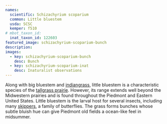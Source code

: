 ```yaml
---
names: 
  scientific: Schizachyrium scoparium
  common: Little bluestem
  usda: SCSC
  kemper: f510
# mbot_taxon_id: 
  inat_taxon_id: 122603
featured_image: schizachyrium-scoparium-bunch
description: 
images:
  - key: schizachyrium-scoparium-bunch
    desc: Bunch
  - key: schizachyrium-scoparium-inat
    desc: Inaturalist observations
---
```


Along with big bluestem and [indiangrass](../sorghastrum_nutans), little bluestem is a characteristic species of the [tallgrass prairie](https://en.wikipedia.org/wiki/Tallgrass_prairie). However, its range extends well beyond the Midwestern prairies and is found throughout the Piedmont and Eastern United States. Little bluestem is the larval host for several insects, including many [skippers](https://www.inaturalist.org/taxa/122603-Schizachyrium-scoparium#Ecology), a family of butterflies. The grass forms bunches whose subtle bluish hue can give Piedmont old fields a ocean-like feel in midsummer.
